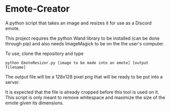 # Emote-Creator
A python script that takes an image and resizes it for use as a Discord emote.

This project requires the python Wand library to be installed (can be done through pip) and also needs ImageMagick to be on the the user's computer.

To use, clone the repository and type 

`python EmoteResizer.py [image to be made into an emote] [output filename]`

The output file will be a 128x128 pixel png that will be ready to be put into a server.

It is expected that the file is already cropped before this tool is used on it. This script is only meant to remove whitespace and maximize the size of the emote given its dimensions.
